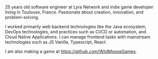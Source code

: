 25 years old software engineer at Lyra Network and indie game
developer living in Toulouse, France.
Passionate about creation, innovation, and problem-solving.

I worked primarily web backend technologies like the Java ecosystem, DevOps technologies, and practices such as CI/CD or automation, and Cloud Native Applications. 
I can manage frontend tasks with mainstream technologies such as JS Vanilla, Typescript, React. 

I am also making a game at https://github.com/WildMooseGames. 
